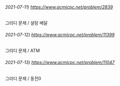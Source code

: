 ###### 2021-07-11) https://www.acmicpc.net/problem/2839
그리디 문제 / 설탕 배달

###### 2021-07-12) https://www.acmicpc.net/problem/11399
그리디 문제 / ATM

###### 2021-07-13) https://www.acmicpc.net/problem/11047
그리디 문제 / 동전0



